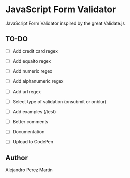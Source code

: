 JavaScript Form Validator
=========================
JavaScript Form Validator inspired by the great Validate.js

## TO-DO
* [ ] Add credit card regex
* [ ] Add equalto regex
* [ ] Add numeric regex
* [ ] Add alphanumeric regex
* [ ] Add url regex
* [ ] Select type of validation (onsubmit or onblur)
* [ ] Add examples (/test)
* [ ] Better comments
* [ ] Documentation
* [ ] Upload to CodePen


## Author
Alejandro Perez Martin
